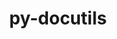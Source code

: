 ---
title: "py-docutils"
layout: cache
categories: [package, develop-2025-05-18]
meta: {"compilers": ["none"], "num_specs": 9, "num_specs_by_stack": {"e4s": 1, "ml-linux-aarch64-cuda": 3, "ml-linux-x86_64-cuda": 3, "radiuss": 2, "root": 9}, "oss": ["ubuntu18.04", "ubuntu22.04", "ubuntu24.04"], "platforms": ["linux"], "stacks": ["e4s", "ml-linux-aarch64-cuda", "ml-linux-x86_64-cuda", "radiuss", "root"], "targets": ["aarch64", "x86_64_v3"], "versions": ["0.20.1"]}
spec_details: [{"compiler": "none", "hash": "3mpjd7zqg7uz3a4u4zjeuoddqxwksfqi", "os": "ubuntu24.04", "platform": "linux", "size": "-", "stacks": ["ml-linux-aarch64-cuda", "root"], "target": "aarch64", "variants": ["build_system=python_pip"], "versions": ["0.20.1"]}, {"compiler": "none", "hash": "6bmpxo5tz72em3fzo52ftzqannmw4e2l", "os": "ubuntu24.04", "platform": "linux", "size": "-", "stacks": ["ml-linux-x86_64-cuda", "root"], "target": "x86_64_v3", "variants": ["build_system=python_pip"], "versions": ["0.20.1"]}, {"compiler": "none", "hash": "dpg2iy55sjvg65erykyo3hxlmaut4hye", "os": "ubuntu24.04", "platform": "linux", "size": "-", "stacks": ["ml-linux-x86_64-cuda", "root"], "target": "x86_64_v3", "variants": ["build_system=python_pip"], "versions": ["0.20.1"]}, {"compiler": "none", "hash": "f2emrvhhxvs5ad7g4voqwbrc5gdsi67k", "os": "ubuntu22.04", "platform": "linux", "size": "-", "stacks": ["e4s", "root"], "target": "x86_64_v3", "variants": ["build_system=python_pip"], "versions": ["0.20.1"]}, {"compiler": "none", "hash": "l4hf5filkqmwedgzyritwtyy5qlkklz7", "os": "ubuntu18.04", "platform": "linux", "size": "-", "stacks": ["radiuss", "root"], "target": "x86_64_v3", "variants": ["build_system=python_pip"], "versions": ["0.20.1"]}, {"compiler": "none", "hash": "mhb5o3sozcrfqzsjtlyivkrwowlsjare", "os": "ubuntu18.04", "platform": "linux", "size": "-", "stacks": ["radiuss", "root"], "target": "x86_64_v3", "variants": ["build_system=python_pip"], "versions": ["0.20.1"]}, {"compiler": "none", "hash": "ppaupwy7aqkg4xkujk2sxlb3mc5txkig", "os": "ubuntu24.04", "platform": "linux", "size": "-", "stacks": ["ml-linux-aarch64-cuda", "root"], "target": "aarch64", "variants": ["build_system=python_pip"], "versions": ["0.20.1"]}, {"compiler": "none", "hash": "sl2zrczhqh3byboryri3uuv6ufci6gb7", "os": "ubuntu24.04", "platform": "linux", "size": "-", "stacks": ["ml-linux-x86_64-cuda", "root"], "target": "x86_64_v3", "variants": ["build_system=python_pip"], "versions": ["0.20.1"]}, {"compiler": "none", "hash": "yw4frmwaipsxt5gx7ptt7cizlqopehwl", "os": "ubuntu24.04", "platform": "linux", "size": "-", "stacks": ["ml-linux-aarch64-cuda", "root"], "target": "aarch64", "variants": ["build_system=python_pip"], "versions": ["0.20.1"]}]
---